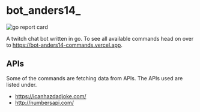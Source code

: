 # bot_anders14_

![go report card](https://goreportcard.com/badge/github.com/anders-14/bot_anders14_)

A twitch chat bot written in go. To see all available commands head on
over to <https://bot-anders14-commands.vercel.app>.

## APIs

Some of the commands are fetching data from APIs. The APIs used are
listed under.

- <https://icanhazdadjoke.com/>
- <http://numbersapi.com/>

